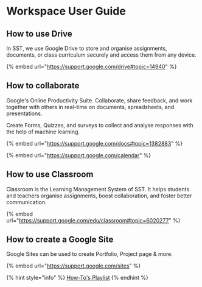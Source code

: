 # Workspace User Guide

## How to use Drive

In SST, we use Google Drive to store and organise assignments, documents, or class curriculum securely and access them from any device.

{% embed url="https://support.google.com/drive#topic=14940" %}

## How to collaborate

Google's Online Productivity Suite. Collaborate, share feedback, and work together with others in real-time on documents, spreadsheets, and presentations.

Create Forms, Quizzes, and surveys to collect and analyse responses with the help of machine learning.

{% embed url="https://support.google.com/docs#topic=1382883" %}

{% embed url="https://support.google.com/calendar" %}

## How to use Classroom

Classroom is the Learning Management System of SST. It helps students and teachers organise assignments, boost collaboration, and foster better communication.

{% embed url="https://support.google.com/edu/classroom#topic=6020277" %}

## How to create a Google Site

Google Sites can be used to create Portfolio, Project page & more.

{% embed url="https://support.google.com/sites" %}

{% hint style="info" %}
[How-To's Playlist](https://www.youtube.com/playlist?list=PLU8ezI8GYqs6fihfnSqpyjinSKQnzRIFH)
{% endhint %}
